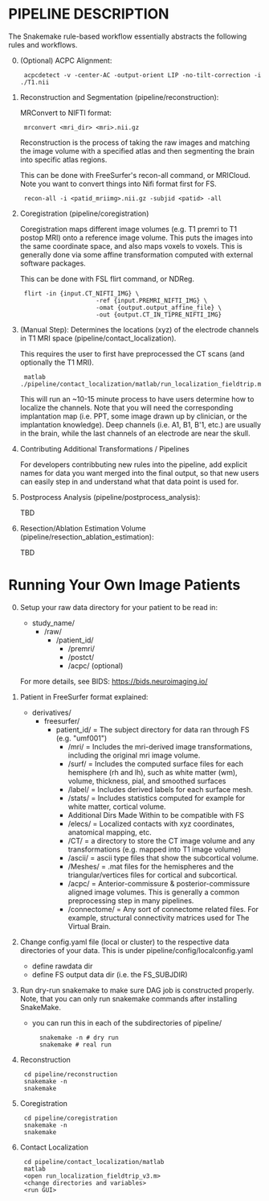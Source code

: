# PIPELINE DESCRIPTION
The Snakemake rule-based workflow essentially abstracts the following rules and workflows.

0. (Optional) ACPC Alignment:
    
        acpcdetect -v -center-AC -output-orient LIP -no-tilt-correction -i ./T1.nii 

1. Reconstruction and Segmentation (pipeline/reconstruction):

    MRConvert to NIFTI format:
    
        mrconvert <mri_dir> <mri>.nii.gz
    
    Reconstruction is the process of taking the raw images and matching the image volume with a specified atlas and then
    segmenting the brain into specific atlas regions. 
    
    This can be done with FreeSurfer's recon-all command, or MRICloud. Note you want to convert things into Nifi format first for FS. 

        recon-all -i <patid_mriimg>.nii.gz -subjid <patid> -all
        
2. Coregistration (pipeline/coregistration)

    Coregistration maps different image volumes (e.g. T1 premri to T1 postop MRI) onto a 
    reference image volume. This puts the images into the same coordinate space, and also maps 
    voxels to voxels. This is generally done via some affine transformation computed 
    with external software packages.
    
    This can be done with FSL flirt command, or NDReg.    

        flirt -in {input.CT_NIFTI_IMG} \
                            -ref {input.PREMRI_NIFTI_IMG} \
                            -omat {output.output_affine_file} \
                            -out {output.CT_IN_T1PRE_NIFTI_IMG}

3. (Manual Step): Determines the locations (xyz) of the electrode channels in T1 MRI space (pipeline/contact_localization).
    
    This requires the user to first have preprocessed the CT scans (and optionally the T1 MRI). 
           
        matlab ./pipeline/contact_localization/matlab/run_localization_fieldtrip.m
        
    This will run an ~10-15 minute process to have users determine how to localize the channels. Note that
    you will need the corresponding implantation map (i.e. PPT, some image drawn up by clinician, or the implantation knowledge).
    Deep channels (i.e. A1, B1, B'1, etc.) are usually in the brain, while the last channels of
    an electrode are near the skull. 

4. Contributing Additional Transformations / Pipelines

    For developers contribbuting new rules into the pipeline, add explicit names for data 
    you want merged into the final output, so that new users can easily step in and understand
    what that data point is used for.
    
5. Postprocess Analysis (pipeline/postprocess_analysis):

    TBD

6. Resection/Ablation Estimation Volume (pipeline/resection_ablation_estimation):

    TBD

# Running Your Own Image Patients

0. Setup your raw data directory for your patient to be read in:
    
    * study_name/
        - /raw/
            - /patient_id/ 
                - /premri/
                - /postct/
                - /acpc/ (optional)

    For more details, see BIDS: https://bids.neuroimaging.io/

0.  Patient in FreeSurfer format explained:

    * derivatives/
        - freesurfer/
            - patient_id/ = The subject directory for data ran through FS (e.g. "umf001")
                - /mri/ = Includes the mri-derived image transformations, including the original mri image volume.
                - /surf/ = Includes the computed surface files for each hemisphere (rh and lh), such as white matter (wm), volume, thickness, pial, and smoothed surfaces
                - /label/ = Includes derived labels for each surface mesh. 
                - /stats/ = Includes statistics computed for example for white matter, cortical volume.
                - Additional Dirs Made Within to be compatible with FS
                - /elecs/ = Localized contacts with xyz coordinates, anatomical mapping, etc.
                - /CT/ = a directory to store the CT image volume and any transformations (e.g. mapped into T1 image volume)
                - /ascii/ = ascii type files that show the subcortical volume.
                - /Meshes/ = .mat files for the hemispheres and the triangular/vertices files for cortical and subcortical.
                - /acpc/ = Anterior-commissure & posterior-commissure aligned image volumes. This is generally a common preprocessing step in many pipelines.
                - /connectome/ = Any sort of connectome related files. For example, structural connectivity matrices used for The Virtual Brain.
        
1. Change config.yaml file (local or cluster) to the respective
data directories of your data. This is under pipeline/config/localconfig.yaml
    
    * define rawdata dir 
    * define FS output data dir (i.e. the FS_SUBJDIR)

2. Run dry-run snakemake to make sure DAG job is constructed properly. Note, that you can only run snakemake commands after installing SnakeMake.
    
    * you can run this in each of the subdirectories of pipeline/
        
            snakemake -n # dry run
            snakemake # real run
            
3. Reconstruction

        cd pipeline/reconstruction
        snakemake -n
        snakemake

4. Coregistration

        cd pipeline/coregistration
        snakemake -n
        snakemake
        
5. Contact Localization

        
        cd pipeline/contact_localization/matlab
        matlab
        <open run_localization_fieldtrip_v3.m>
        <change directories and variables>
        <run GUI>        